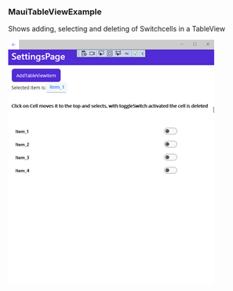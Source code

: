 ### MauiTableViewExample

Shows adding, selecting and deleting of Switchcells in a TableView


![Gallery](https://github.com/RoSchmi/RsMaui/blob/master/Proj/MauiTableViewExample/Pictures/MauiTableViewExample.png)

